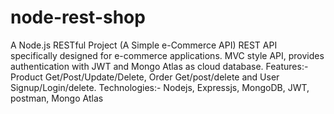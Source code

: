 # node-rest-shop
A Node.js RESTful Project (A Simple e-Commerce API)
REST API specifically designed for e-commerce applications.
MVC style API, provides authentication with JWT and Mongo Atlas as cloud database.
Features:- Product Get/Post/Update/Delete, Order Get/post/delete and User Signup/Login/delete.
Technologies:- Nodejs, Expressjs, MongoDB, JWT, postman, Mongo Atlas
